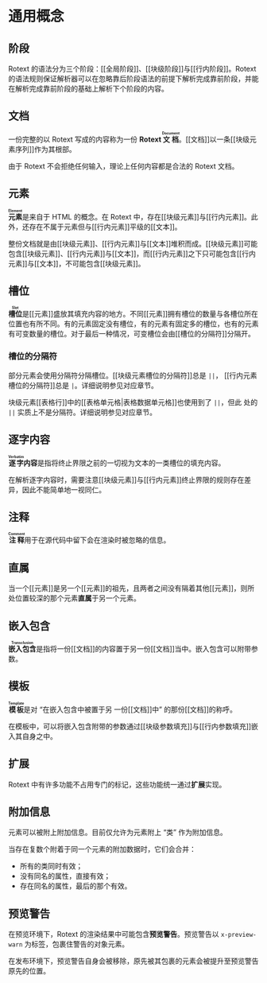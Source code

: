 # 通用概念

## 阶段

Rotext 的语法分为三个阶段：[[全局阶段]]、[[块级阶段]]与[[行内阶段]]。<wbr />
Rotext 的语法规则保证解析器可以在忽略靠后阶段语法的前提下解析完成靠前阶<wbr />
段，并能在解析完成靠前阶段的基础上解析下个阶段的内容。

## 文档

一份完整的以 Rotext 写成的内容称为一份 **Rotext <ruby>文档<rt>Document<wbr />
</rt></ruby>**。[[文档]]以一条[[块级元素序列]]作为其根部。

由于 Rotext 不会拒绝任何输入，理论上任何内容都是合法的 Rotext 文档。

## 元素

**<ruby>元素<rt>Element</rt></ruby>**&#x200B;是来自于 HTML 的概念。在 <wbr />
Rotext 中，存在[[块级元素]]与[[行内元素]]。此外，还存在不属于元素但与<wbr />
[[行内元素]]平级的[[文本]]。

整份文档就是由[[块级元素]]、[[行内元素]]与[[文本]]堆积而成。[[块级元素]]<wbr />
可能包含[[块级元素]]、[[行内元素]]与[[文本]]，而[[行内元素]]之下只可能包<wbr />
含[[行内元素]]与[[文本]]，不可能包含[[块级元素]]。

## 槽位

**<ruby>槽位<rt>Slot</rt></ruby>**&#x200B;是[[元素]]盛放其填充内容的地<wbr />
方。不同[[元素]]拥有槽位的数量与各槽位所在位置也有所不同。有的元素固定没<wbr />
有槽位，有的元素有固定多的槽位，也有的元素有可变数量的槽位。对于最后一种<wbr />
情况，可变槽位会由[[槽位的分隔符]]分隔开。

<!--
后文在给出各[[元素]]的语法形式时，会用形如 `<NAME:TYPE>` 这样的标记标出用<wbr />
于对应槽位的指代名称（`NAME`）与该槽位填充内容的种类（`TYPE`）。示例：在 <wbr />
`[[<页面名:行内逐字>|<显示名:行内序列>]]` 中有两个槽位，第一个槽位会被称<wbr />
作 “页面名”，填充[[行内逐字]]，第二个槽位会被称作 “显示名”，填充[[行内序列]]。
-->

### 槽位的分隔符

部分元素会使用分隔符分隔槽位。[[块级元素槽位的分隔符]]总是 `||`，<wbr />
[[行内元素槽位的分隔符]]总是 `|`。详细说明参见对应章节。

块级元素[[表格行]]中的[[表格单元格|表格数据单元格]]也使用到了 `||`，但此<wbr />
处的 `||` 实质上不是分隔符。详细说明参见对应章节。

## 逐字内容

**<ruby>逐字<rt>Verbatim</rt></ruby>内容**是指将终止界限之前的一切视为文<wbr />
本的一类槽位的填充内容。

在解析逐字内容时，需要注意[[块级元素]]与[[行内元素]]终止界限的规则存在差<wbr />
异，因此不能简单地一视同仁。

## 注释

**<ruby>注释<rt>Comment</rt></ruby>**&#x200B;用于在源代码中留下会在渲染时<wbr />
被忽略的信息。

## 直属

当一个[[元素]]是另一个[[元素]]的祖先，且两者之间没有隔着其他[[元素]]，<wbr />
则所处位置较深的那个元素**直属**于另一个元素。

## 嵌入包含

**<ruby>嵌入包含<rt>Transclusion</rt></ruby>**&#x200B;是指将一份[[文档]]<wbr />
的内容置于另一份[[文档]]当中。嵌入包含可以附带参数。

## 模板

**<ruby>模板<rt>Template</rt></ruby>**&#x200B;是对 “在嵌入包含中被置于另<wbr />
一份[[文档]]中” 的那份[[文档]]的称呼。

在模板中，可以将嵌入包含附带的参数通过[[块级参数填充]]与[[行内参数填充]]<wbr />
嵌入其自身之中。

## 扩展

Rotext 中有许多功能不占用专门的标记，这些功能统一通过**扩展**实现。

## 附加信息

元素可以被附上附加信息。目前仅允许为元素附上 “类” 作为附加信息。

当存在复数个附着于同一个元素的附加数据时，它们会合并：

- 所有的类同时有效；
- 没有同名的属性，直接有效；
- 存在同名的属性，最后的那个有效。

## 预览警告

在预览环境下，Rotext 的渲染结果中可能包含**预览警告**。预览警告以 <wbr />
`x-preview-warn` 为标签，包裹住警告的对象元素。

在发布环境下，预览警告自身会被移除，原先被其包裹的元素会被提升至预览警告<wbr />
原先的位置。
